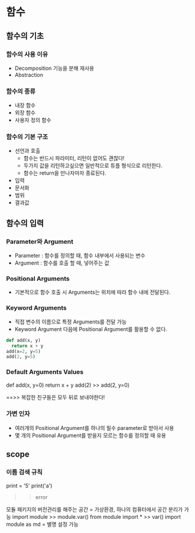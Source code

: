 # 함수
## 함수의 기초
### 함수의 사용 이유
- Decomposition
기능을 분해
재사용
- Abstraction

### 함수의 종류
- 내장 함수
- 외장 함수
- 사용자 정의 함수

### 함수의 기본 구조
- 선언과 호출
  - 함수는 반드시 파라미터, 리턴이 없어도 괜찮다!
  - 두가지 값을 리턴하고싶으면 일반적으로 튜플 형식으로 리턴한다.
  - 함수는 return을 만나자마자 종료된다.
- 입력
- 문서화
- 범위
- 결과값

## 함수의 입력
### Parameter와 Argument
- Parameter : 함수를 정의할 때, 함수 내부에서 사용되는 변수
- Argument : 함수를 호출 할 때, 넣어주는 값

### Positional Arguments
- 기본적으로 함수 호출 시 Arguments는 위치에 따라 함수 내에 전달된다.

### Keyword Arguments
- 직접 변수의 이름으로 특정 Arguments를 전달 가능
- Keyword Argument 다음에 Positional Argument를 활용할 수 없다.
```python
def add(x, y)
  return x + y
add(x=2, y=5)
add(2, y=5)
```
### Default Arguments Values
def add(x, y=0)
  return x + y
add(2) >> add(2, y=0)

==>> 복잡한 친구들은 모두 뒤로 보내야한다!

### 가변 인자
- 여러개의 Positional Argument를 하나의 필수 parameter로 받아서 사용
- 몇 개의 Positional Argument를 받을지 모르는 함수를 정의할 때 유용


## scope
### 이름 검색 규칙
print = '5'
print('a') 
>>error


모듈 패키지의 버전관리를 해주는 공간 = 가상환경, 하나의 컴퓨터에서 공간 분리가 가능
import module >> module.var()
from module import * >> var()
import module as md = 별명 설정 가능

